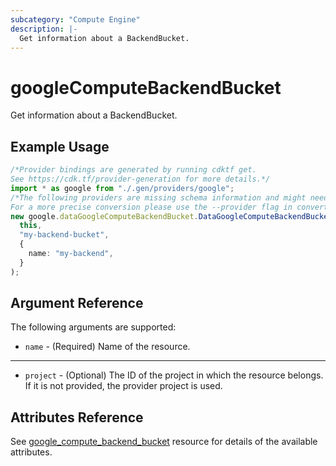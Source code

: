 ```yaml
---
subcategory: "Compute Engine"
description: |-
  Get information about a BackendBucket.
---
```


# googleComputeBackendBucket

Get information about a BackendBucket.

## Example Usage

```typescript
/*Provider bindings are generated by running cdktf get.
See https://cdk.tf/provider-generation for more details.*/
import * as google from "./.gen/providers/google";
/*The following providers are missing schema information and might need manual adjustments to synthesize correctly: google.
For a more precise conversion please use the --provider flag in convert.*/
new google.dataGoogleComputeBackendBucket.DataGoogleComputeBackendBucket(
  this,
  "my-backend-bucket",
  {
    name: "my-backend",
  }
);

```

## Argument Reference

The following arguments are supported:

* `name` - (Required) Name of the resource.

***

* `project` - (Optional) The ID of the project in which the resource belongs. If it
  is not provided, the provider project is used.

## Attributes Reference

See [google\_compute\_backend\_bucket](https://registry.terraform.io/providers/hashicorp/google/latest/docs/resources/compute_backend_bucket) resource for details of the available attributes.
